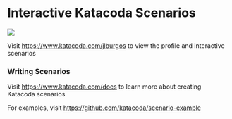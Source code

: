 # Interactive Katacoda Scenarios

[![](http://shields.katacoda.com/katacoda/jlburgos/count.svg)](https://www.katacoda.com/jlburgos "Get your profile on Katacoda.com")

Visit https://www.katacoda.com/jlburgos to view the profile and interactive scenarios

### Writing Scenarios
Visit https://www.katacoda.com/docs to learn more about creating Katacoda scenarios

For examples, visit https://github.com/katacoda/scenario-example
